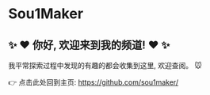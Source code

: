 # Sou1Maker

## :sparkles: :heart: 你好, 欢迎来到我的频道! :heart: :sparkles:

我平常探索过程中发现的有趣的都会收集到这里, 欢迎查阅。 :mouse:

:point_right: 点击此处回到主页: https://github.com/sou1maker/
